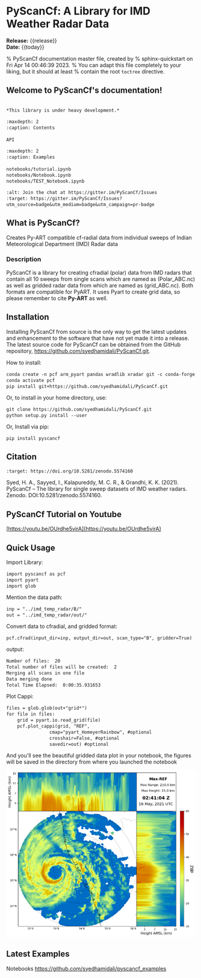 # PyScanCf: A Library for IMD Weather Radar Data

**Release:** {{release}}\
**Date:** {{today}}


% PyScanCf documentation master file, created by
% sphinx-quickstart on Fri Apr 14 00:46:39 2023.
% You can adapt this file completely to your liking, but it should at least
% contain the root `toctree` directive.

## Welcome to PyScanCf's documentation!


```{include} ../Examples/examples.md
```

```{warning}
*This library is under heavy development.*
```

```{toctree}
:maxdepth: 2
:caption: Contents

API
```

```{toctree}
:maxdepth: 2
:caption: Examples

notebooks/tutorial.ipynb
notebooks/Notebook.ipynb
notebooks/TEST_Notebook.ipynb
```

```{image} https://badges.gitter.im/PyScanCf/Issues.svg
:alt: Join the chat at https://gitter.im/PyScanCf/Issues
:target: https://gitter.im/PyScanCf/Issues?utm_source=badge&utm_medium=badge&utm_campaign=pr-badge
```

## What is PyScanCf?

Creates Py-ART compatible cf-radial data from individual sweeps of Indian Meteorological Department (IMD) Radar data

### Description

PyScanCf is a library for creating cfradial (polar) data from IMD radars that contain all 10 sweeps from single scans which are named as (Polar_ABC.nc) as well as gridded radar data from which are named as (grid_ABC.nc). Both formats are compatible for PyART. It uses Pyart to create grid data, so please remember to cite **Py-ART** as well.

## Installation

Installing PyScanCf from source is the only way to get the latest updates and
enhancement to the software that have not yet made it into a release.
The latest source code for PyScanCf can be obtained from the GitHub repository,
<https://github.com/syedhamidali/PyScanCf.git>.

How to install:

```
conda create -n pcf arm_pyart pandas wradlib xradar git -c conda-forge
conda activate pcf
pip install git+https://github.com/syedhamidali/PyScanCf.git
```

Or, to install in your home directory, use:

```
git clone https://github.com/syedhamidali/PyScanCf.git
python setup.py install --user
```

Or, Install via pip:

```
pip install pyscancf
```

## Citation

```{image} https://zenodo.org/badge/DOI/10.5281/zenodo.5881692.svg
:target: https://doi.org/10.5281/zenodo.5574160
```

Syed, H. A., Sayyed, I., Kalapureddy, M. C. R., & Grandhi, K. K. (2021).
PyScanCf – The library for single sweep datasets of IMD weather radars. Zenodo. DOI:10.5281/zenodo.5574160.

## PyScanCf Tutorial on Youtube

[https://youtu.be/OUrdhe5virA](https://youtu.be/OUrdhe5virA)

## Quick Usage

Import Library:

```
import pyscancf as pcf
import pyart
import glob
```

Mention the data path:

```
inp = "../imd_temp_radar/B/"
out = "../imd_temp_radar/out/"
```

Convert data to cfradial, and gridded format:

```
pcf.cfrad(input_dir=inp, output_dir=out, scan_type="B", gridder=True)
```

output:

```
Number of files:  20
Total number of files will be created:  2
Merging all scans in one file
Data merging done
Total Time Elapsed:  0:00:35.931653
```

Plot Cappi:

```
files = glob.glob(out+"grid*")
for file in files:
    grid = pyart.io.read_grid(file)
    pcf.plot_cappi(grid, "REF",
                cmap="pyart_HomeyerRainbow", #optional
                crosshair=False, #optional
                savedir=out) #optional
```

And you'll see the beautiful gridded data plot in your notebook,
the figures will be saved in the directory from where you launched the notebook

![MAX-CAPPI](./_static/cappi.png)


## Latest Examples

Notebooks <https://github.com/syedhamidali/pyscancf_examples>
